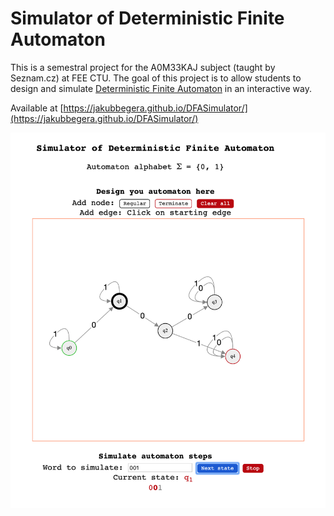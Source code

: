 # Simulator of Deterministic Finite Automaton
This is a semestral project for the A0M33KAJ subject (taught by Seznam.cz) at FEE CTU. The goal of this project is to allow students to design and simulate [Deterministic Finite Automaton](https://en.wikipedia.org/wiki/Deterministic_finite_automaton) in an interactive way.

Available at [https://jakubbegera.github.io/DFASimulator/](https://jakubbegera.github.io/DFASimulator/)

![Screenshot](/screenshot.png?raw=true)
